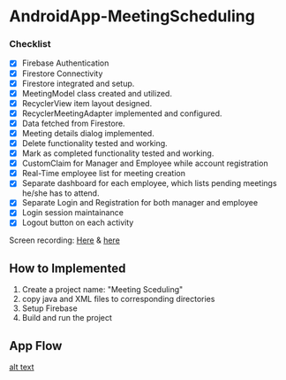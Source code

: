 # AndroidApp-MeetingScheduling
### Checklist
- [x] Firebase Authentication
- [x] Firestore Connectivity
- [x] Firestore integrated and setup.
- [x] MeetingModel class created and utilized.
- [x] RecyclerView item layout designed.
- [x] RecyclerMeetingAdapter implemented and configured.
- [x] Data fetched from Firestore.
- [x] Meeting details dialog implemented.
- [x] Delete functionality tested and working.
- [x] Mark as completed functionality tested and working.
- [x] CustomClaim for Manager and Employee while account registration
- [x] Real-Time employee list for meeting creation
- [x] Separate dashboard for each employee, which lists pending meetings he/she has to attend.
- [x] Separate Login and Registration for both manager and employee
- [x] Login session maintainance
- [x] Logout button on each activity

Screen recording: [Here](https://drive.google.com/file/d/17pHHSKzviEStPFG6Lf5Gh_CUAH8VubrF/view?usp=sharing) & [here](https://drive.google.com/file/d/1cSwevspSGQwvaVQ1Kq5kkEkg8ZET71nT/view?usp=drive_link)

## How to Implemented
1. Create a project name: "Meeting Sceduling"
2. copy java and XML files to corresponding directories 
3. Setup Firebase
4. Build and run the project

## App Flow
[alt text](image_url)

